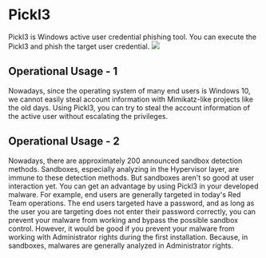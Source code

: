 # Pickl3
Pickl3 is Windows active user credential phishing tool. You can execute the Pickl3 and phish the target user credential.
![](https://raw.githubusercontent.com/hlldz/pickl3/master/pickl3.png)

## Operational Usage - 1
Nowadays, since the operating system of many end users is Windows 10, we cannot easily steal account information with Mimikatz-like projects like the old days. Using Pickl3, you can try to steal the account information of the active user without escalating the privileges.

## Operational Usage - 2

Nowadays, there are approximately 200 announced sandbox detection methods. Sandboxes, especially analyzing in the Hypervisor layer, are immune to these detection methods. But sandboxes aren't so good at user interaction yet. You can get an advantage by using Pickl3 in your developed malware. For example, end users are generally targeted in today's Red Team operations. The end users targeted have a password, and as long as the user you are targeting does not enter their password correctly, you can prevent your malware from working and bypass the possible sandbox control. However, it would be good if you prevent your malware from working with Administrator rights during the first installation. Because, in sandboxes, malwares are generally analyzed in Administrator rights.
